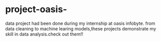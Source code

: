 # project-oasis-
data project had been done during my internship at oasis infobyte. from data cleaning to machine learing models,these projects demonstrate my skill in data analysis.check out them!!
